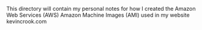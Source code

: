 This directory will contain my personal notes for how I created the Amazon Web Services (AWS) Amazon Machine Images (AMI) used in my website kevincrook.com


